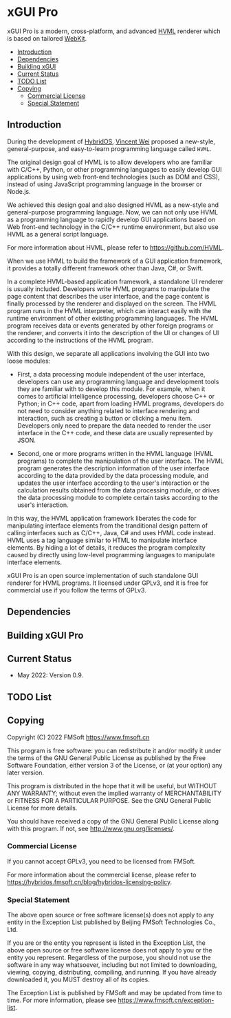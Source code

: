 # xGUI Pro

xGUI Pro is a modern, cross-platform, and advanced [HVML] renderer which is
based on tailored [WebKit].

- [Introduction](#introduction)
- [Dependencies](#dependencies)
- [Building xGUI](#building-xgui)
- [Current Status](#current-status)
- [TODO List](#todo-list)
- [Copying](#copying)
   + [Commercial License](#commercial-license)
   + [Special Statement](#special-statement)

## Introduction

During the development of [HybridOS], [Vincent Wei] proposed a new-style,
general-purpose, and easy-to-learn programming language called `HVML`.

The original design goal of HVML is to allow developers who are familiar with
C/C++, Python, or other programming languages to easily develop GUI applications
by using web front-end technologies (such as DOM and CSS), instead of using
JavaScript programming language in the browser or Node.js.

We achieved this design goal and also designed HVML as a new-style and
general-purpose programming language. Now, we can not only use HVML as
a programming language to rapidly develop GUI applications based on Web
front-end technology in the C/C++ runtime environment, but also use HVML
as a general script language.

For more information about HVML, please refer to <https://github.com/HVML>.

When we use HVML to build the framework of a GUI application framework,
it provides a totally different framework other than Java, C#, or Swift.

In a complete HVML-based application framework, a standalone UI renderer
is usually included. Developers write HVML programs to manipulate the page
content that describes the user interface, and the page content is finally
processed by the renderer and displayed on the screen. The HVML program runs
in the HVML interpreter, which can interact easily with the runtime environment
of other existing programming languages. The HVML program receives data or
events generated by other foreign programs or the renderer, and converts it
into the description of the UI or changes of UI according to the instructions
of the HVML program.

With this design, we separate all applications involving the GUI into two
loose modules:

- First, a data processing module independent of the user interface, developers
can use any programming language and development tools they are familiar with
to develop this module. For example, when it comes to artificial intelligence
processing, developers choose C++ or Python; in C++ code, apart from loading
HVML programs, developers do not need to consider anything related to interface
rendering and interaction, such as creating a button or clicking a menu item.
Developers only need to prepare the data needed to render the user interface
in the C++ code, and these data are usually represented by JSON.

- Second, one or more programs written in the HVML language (HVML programs) to
complete the manipulation of the user interface. The HVML program generates
the description information of the user interface according to the data provided
by the data processing module, and updates the user interface according to the
user's interaction or the calculation results obtained from the data processing
module, or drives the data processing module to complete certain tasks according
to the user's interaction.

In this way, the HVML application framework liberates the code for manipulating
interface elements from the tranditional design pattern of calling interfaces
such as C/C++, Java, C#  and uses HVML code instead. HVML uses a tag language
similar to HTML to manipulate interface elements. By hiding a lot of details,
it reduces the program complexity caused by directly using low-level
programming languages to manipulate interface elements.

xGUI Pro is an open source implementation of such standalone GUI renderer
for HVML programs. It licensed under GPLv3, and it is free for commercial use
if you follow the terms of GPLv3.

## Dependencies


## Building xGUI Pro


## Current Status

- May 2022: Version 0.9.

## TODO List


## Copying

Copyright (C) 2022 FMSoft <https://www.fmsoft.cn>

This program is free software: you can redistribute it and/or modify
it under the terms of the GNU General Public License as published by
the Free Software Foundation, either version 3 of the License, or
(at your option) any later version.

This program is distributed in the hope that it will be useful,
but WITHOUT ANY WARRANTY; without even the implied warranty of
MERCHANTABILITY or FITNESS FOR A PARTICULAR PURPOSE.  See the
GNU General Public License for more details.

You should have received a copy of the GNU General Public License
along with this program.  If not, see <http://www.gnu.org/licenses/>.

### Commercial License

If you cannot accept GPLv3, you need to be licensed from FMSoft.

For more information about the commercial license, please refer to
<https://hybridos.fmsoft.cn/blog/hybridos-licensing-policy>.

### Special Statement

The above open source or free software license(s) does
not apply to any entity in the Exception List published by
Beijing FMSoft Technologies Co., Ltd.

If you are or the entity you represent is listed in the Exception List,
the above open source or free software license does not apply to you
or the entity you represent. Regardless of the purpose, you should not
use the software in any way whatsoever, including but not limited to
downloading, viewing, copying, distributing, compiling, and running.
If you have already downloaded it, you MUST destroy all of its copies.

The Exception List is published by FMSoft and may be updated
from time to time. For more information, please see
<https://www.fmsoft.cn/exception-list>.

[HVML]: https://github.com/HVML
[WebKit]: https://webkit.org
[HybridOS]: https://hybridos.fmsoft.cn
[Vincent Wei]: https://github.com/VincentWei
